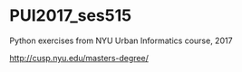 # PUI2017_ses515

Python exercises from NYU Urban Informatics course, 2017

http://cusp.nyu.edu/masters-degree/
